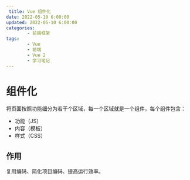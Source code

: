 ```yaml
---
 title: Vue 组件化
date: 2022-05-10 6:00:00
updated: 2022-05-10 6:00:00
categories:
        - 前端框架
tags:
        - Vue
        - 前端
        - Vue 2
        - 学习笔记
---
```


# 组件化

将页面按照功能细分为若干个区域，每一个区域就是一个组件，每个组件包含：

- 功能（JS）
- 内容（模板）
- 样式（CSS）

## 作用

复用编码、简化项目编码、提高运行效率。



